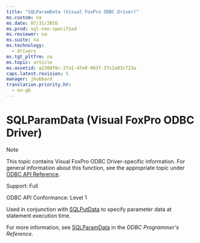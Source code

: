 ```yaml
---
title: "SQLParamData (Visual FoxPro ODBC Driver)"
ms.custom: na
ms.date: 07/31/2016
ms.prod: sql-non-specified
ms.reviewer: na
ms.suite: na
ms.technology: 
  - drivers
ms.tgt_pltfrm: na
ms.topic: article
ms.assetid: a2308f6c-2fa1-47e9-903f-37c2a03c723a
caps.latest.revision: 5
manager: jhubbard
translation.priority.ht: 
  - en-gb
---
```

# SQLParamData (Visual FoxPro ODBC Driver)
> [!NOTE]  
>  This topic contains Visual FoxPro ODBC Driver-specific information. For general information about this function, see the appropriate topic under [ODBC API Reference](../content/ODBC-API-Reference.md).  
  
 Support: Full  
  
 ODBC API Conformance: Level 1  
  
 Used in conjunction with [SQLPutData](../content/SQLPutData--Visual-FoxPro-ODBC-Driver-.md) to specify parameter data at statement execution time.  
  
 For more information, see [SQLParamData](../content/SQLParamData-Function.md) in the *ODBC Programmer's Reference*.